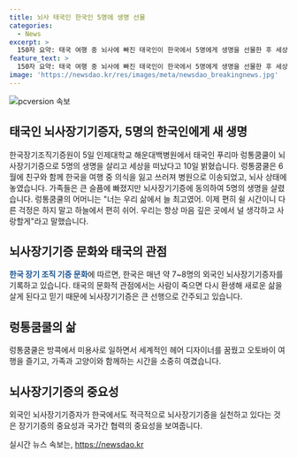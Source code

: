 ```yaml
---
title: 뇌사 태국인 한국인 5명에 생명 선물
categories:
  - News
excerpt: >
  150자 요약: 태국 여행 중 뇌사에 빠진 태국인이 한국에서 5명에게 생명을 선물한 후 세상을 떠났다. 그의 가족은 기적을 베풀고 간 이의 자부심으로 기증에 동의했으며, 렁통쿰쿨은 세계적인 헤어 디자이너를 꿈꿨고 가족과 함께 시간을 즐겼다. 해외 국적 뇌사장기기증자는 해마다 7~8명 정도이며, 올해는 외국인 4명이 뇌사장기기증을 실천했다고 한국장기조직기증원이 밝혔다.
feature_text: >
  150자 요약: 태국 여행 중 뇌사에 빠진 태국인이 한국에서 5명에게 생명을 선물한 후 세상을 떠났다. 그의 가족은 기적을 베풀고 간 이의 자부심으로 기증에 동의했으며, 렁통쿰쿨은 세계적인 헤어 디자이너를 꿈꿨고 가족과 함께 시간을 즐겼다. 해외 국적 뇌사장기기증자는 해마다 7~8명 정도이며, 올해는 외국인 4명이 뇌사장기기증을 실천했다고 한국장기조직기증원이 밝혔다.
image: 'https://newsdao.kr/res/images/meta/newsdao_breakingnews.jpg'
---
```


<p><img src="https://newsdao.kr/res/images/meta/newsdao_breakingnews.jpg" alt="pcversion 속보" /></p>

<h2 data-ke-size="size26">태국인 뇌사장기기증자, 5명의 한국인에게 새 생명</h2>

<p data-ke-size="size16">한국장기조직기증원이 5일 인제대학교 해운대백병원에서 태국인 푸리마 렁통쿰쿨이 뇌사장기기증으로 5명의 생명을 살리고 세상을 떠났다고 10일 밝혔습니다. 렁통쿰쿨은 6월에 친구와 함께 한국을 여행 중 의식을 잃고 쓰러져 병원으로 이송되었고, 뇌사 상태에 놓였습니다. 가족들은 큰 슬픔에 빠졌지만 뇌사장기기증에 동의하여 5명의 생명을 살렸습니다. 렁통쿰쿨의 어머니는 "너는 우리 삶에서 늘 최고였어.  이제 편히 쉴 시간이니 다른 걱정은 하지 말고 하늘에서 편히 쉬어. 우리는 항상 마음 깊은 곳에서 널 생각하고 사랑할게"라고 말했습니다.</p>

<h2 data-ke-size="size26">뇌사장기기증 문화와 태국의 관점</h2>

<p data-ke-size="size16"><b><span style="color: #1a5490;">한국 장기 조직 기증 문화</span></b>에 따르면, 한국은 매년 약 7~8명의 외국인 뇌사장기기증자를 기록하고 있습니다. 태국의 문화적 관점에서는 사람이 죽으면 다시 환생해 새로운 삶을 살게 된다고 믿기 때문에 뇌사장기기증은 큰 선행으로 간주되고 있습니다.</p>

<h2 data-ke-size="size26">렁통쿰쿨의 삶</h2>

<p data-ke-size="size16">렁통쿰쿨은 방콕에서 미용사로 일하면서 세계적인 헤어 디자이너를 꿈꿨고 오토바이 여행을 즐기고, 가족과 고양이와 함께하는 시간을 소중히 여겼습니다.</p>

<h2 data-ke-size="size26">뇌사장기기증의 중요성</h2>

<p data-ke-size="size16">외국인 뇌사장기기증자가 한국에서도 적극적으로 뇌사장기기증을 실천하고 있다는 것은 장기기증의 중요성과 국가간 협력의 중요성을 보여줍니다.</p>
실시간 뉴스 속보는, <a href="https://newsdao.kr" rel="dofollow">https://newsdao.kr</a>


